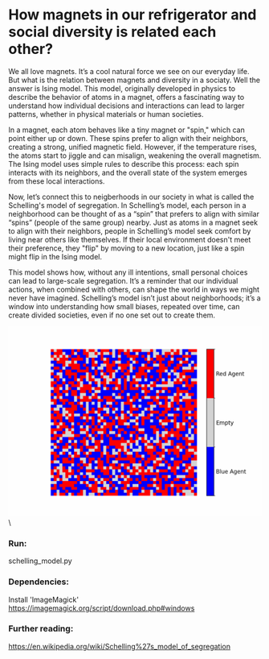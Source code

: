 # How magnets in our refrigerator and social diversity is related each other?

We all love magnets. It’s a cool natural force we see on our everyday life. But what is the relation between magnets and diversity in a sociaty. Well the answer is Ising model.
This model, originally developed in physics to describe the behavior of atoms in a magnet, offers a fascinating way to understand how individual decisions and interactions can lead to larger patterns, whether in physical materials or human societies.

In a magnet, each atom behaves like a tiny magnet or "spin," which can point either up or down. These spins prefer to align with their neighbors, creating a strong, unified magnetic field. However, if the temperature rises, the atoms start to jiggle and can misalign, weakening the overall magnetism. The Ising model uses simple rules to describe this process: each spin interacts with its neighbors, and the overall state of the system emerges from these local interactions.

Now, let’s connect this to neigberhoods in our society in what is called the  Schelling's model of segregation. In Schelling’s model, each person in a neighborhood can be thought of as a “spin” that prefers to align with similar “spins” (people of the same group) nearby. Just as atoms in a magnet seek to align with their neighbors, people in Schelling’s model seek comfort by living near others like themselves. If their local environment doesn't meet their preference, they "flip" by moving to a new location, just like a spin might flip in the Ising model.

This model shows how, without any ill intentions, small personal choices can lead to large-scale segregation. It’s a reminder that our individual actions, when combined with others, can shape the world in ways we might never have imagined. Schelling’s model isn’t just about neighborhoods; it’s a window into understanding how small biases, repeated over time, can create divided societies, even if no one set out to create them.


![](https://github.com/nircko/schelling_model/blob/main/data/schelling_model_animation.gif)\

### Run:
schelling_model.py

### Dependencies:
Install 'ImageMagick' https://imagemagick.org/script/download.php#windows  

### Further reading:
https://en.wikipedia.org/wiki/Schelling%27s_model_of_segregation



